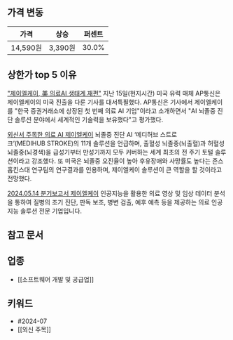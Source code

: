 ## 가격 변동
| 가격      | 상승     | 퍼센트   |
| ------- | ------ | ----- |
| 14,590원 | 3,390원 | 30.0% |
## 상한가 top 5 이유
["제이엘케이, 美 의료AI 생태계 재편"](https://n.news.naver.com/mnews/article/009/0005336140)
지난 15일(현지시간) 미국 유력 매체 AP통신은 제이엘케이의 미국 진출을 다룬 기사를 대서특필했다. AP통신은 기사에서 제이엘케이를 "한국 증권거래소에 상장된 첫 번째 의료 AI 기업"이라고 소개하면서 "AI 뇌졸중 진단 솔루션 분야에서 세계적인 기술력을 보유했다"고 평가했다.

[외신서 주목한 의료 AI 제이엘케이](https://n.news.naver.com/mnews/article/009/0005336018)
뇌졸중 진단 AI ‘메디허브 스트로크’(MEDIHUB STROKE)의 11개 솔루션을 언급하며, 출혈성 뇌졸중(뇌출혈)과 허혈성 뇌졸중(뇌경색)을 급성기부터 만성기까지 모두 커버하는 세계 최초의 전 주기 토털 솔루션이라고 강조했다. 또 미국은 뇌졸중 오진율이 높아 후유장애와 사망률도 높다는 존스홉킨스대 연구팀의 연구결과를 인용하며, 제이엘케이 솔루션이 큰 역할을 할 것이라고 전망했다.

[2024.05.14 분기보고서 제이엘케이](https://dart.fss.or.kr/dsaf001/main.do?rcpNo=20240514001650)
인공지능을 활용한 의료 영상 및 임상 데이터 분석을 통하여 질병의 조기 진단, 판독 보조, 병변 검출, 예후 예측 등을 제공하는 의료 인공지능 솔루션 전문 기업입니다.
## 참고 문서

## 업종
- [[소프트웨어 개발 및 공급업]]
## 키워드
- #2024-07
- [[외신 주목]]